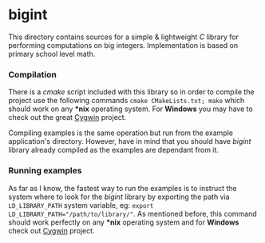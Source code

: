 bigint
==========
This directory contains sources for a simple & lightweight *C* library for performing computations
on big integers. Implementation is based on primary school level math.

### Compilation
There is a *cmake* script included with this library so in order to compile the project use the following commands
``cmake CMakeLists.txt; make`` which should work on any **\*nix** operating system. For **Windows** you may have to
check out the great [Cygwin](http://www.cygwin.com/) project.

Compiling examples is the same operation but run from the example application's directory. However, have in
mind that you should have *bigint* library already compiled as the examples are dependant from it.

### Running examples
As far as I know, the fastest way to run the examples is to instruct the system where to look for the *bigint* library
by exporting the path via ``LD_LIBRARY_PATH`` system variable, eg: ``export LD_LIBRARY_PATH="/path/to/library/"``. As
mentioned before, this command should work perfectly on any **\*nix** operating system and for **Windows** check out
[Cygwin](http://www.cygwin.com/) project.
